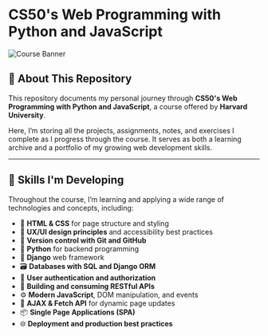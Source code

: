 # CS50's Web Programming with Python and JavaScript

![Course Banner](path/to/course-image.jpg)

## 📘 About This Repository

This repository documents my personal journey through **CS50's Web Programming with Python and JavaScript**, a course offered by **Harvard University**.

Here, I’m storing all the projects, assignments, notes, and exercises I complete as I progress through the course. It serves as both a learning archive and a portfolio of my growing web development skills.

---

## 🚀 Skills I'm Developing

Throughout the course, I’m learning and applying a wide range of technologies and concepts, including:

- 📄 **HTML & CSS** for page structure and styling
- 🧠 **UX/UI design principles** and accessibility best practices
- 🔀 **Version control with Git and GitHub**
- 🐍 **Python** for backend programming
- 🔧 **Django** web framework
- 🗃️ **Databases with SQL and Django ORM**
- 🔐 **User authentication and authorization**
- 🔌 **Building and consuming RESTful APIs**
- ⚙️ **Modern JavaScript**, DOM manipulation, and events
- 🔄 **AJAX & Fetch API** for dynamic page updates
- 📦 **Single Page Applications (SPA)**
- 🌐 **Deployment and production best practices**

